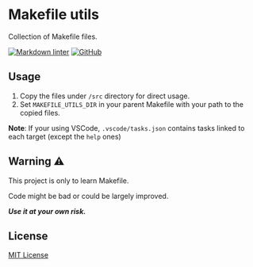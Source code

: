 # Makefile utils

Collection of Makefile files.

[![Markdown linter](https://github.com/aifrak/makefile-utils/actions/workflows/markdown-linter.yml/badge.svg)](https://github.com/aifrak/makefile-utils/actions/workflows/markdown-linter.yml)
[![GitHub](https://img.shields.io/github/license/aifrak/makefile-utils?color=blue)](https://github.com/aifrak/makefile-utils/blob/master/LICENSE)

## Usage

1. Copy   the files under `/src` directory for direct usage.
2. Set `MAKEFILE_UTILS_DIR` in your parent Makefile with your path to the copied
files.

**Note**: If your using VSCode, `.vscode/tasks.json` contains tasks linked to
each target (except the `help` ones)

## Warning ⚠️

This project is only to learn Makefile.

Code might be bad or could be largely improved.

**_Use it at your own risk._**

## License

[MIT License](https://github.com/aifrak/makefile-utils/blob/main/LICENSE)
